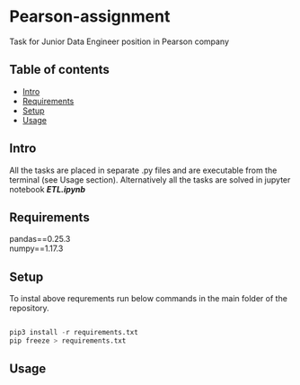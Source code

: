 # Pearson-assignment

Task for Junior Data Engineer position in Pearson company

## Table of contents
* [Intro](#intro)
* [Requirements](#requirements)
* [Setup](#setup)
* [Usage](#usage)


## Intro

All the tasks are placed in separate .py files and are executable from the terminal (see Usage section). Alternatively all the tasks are solved in jupyter notebook ***ETL.ipynb***

## Requirements

pandas==0.25.3  
numpy==1.17.3

## Setup

To instal above requrements run below commands in the main folder of the repository.

```python

pip3 install -r requirements.txt
pip freeze > requirements.txt

```

## Usage


